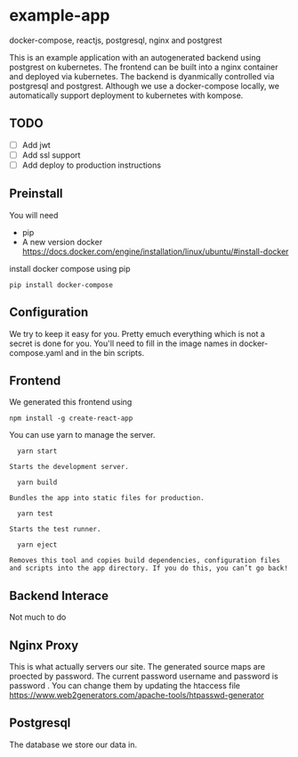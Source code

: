 # example-app
docker-compose, reactjs, postgresql, nginx and postgrest

This is an example application with an autogenerated backend using postgrest
on kubernetes. The frontend can be built into a nginx container and deployed
via kubernetes. The backend is dyanmically controlled via postgresql and 
postgrest. Although we use a docker-compose locally, we automatically support
deployment to kubernetes with kompose.


TODO
--------
- [ ] Add jwt
- [ ] Add ssl support
- [ ] Add deploy to production instructions

Preinstall
--------

You will need 

 - pip
 - A new version docker https://docs.docker.com/engine/installation/linux/ubuntu/#install-docker

install docker compose using pip

```
pip install docker-compose
```

Configuration
--------
We try to keep it easy for you. Pretty emuch everything
which is not a secret is done for you.
You'll need to fill in the image names in docker-compose.yaml and
 in the bin scripts.


Frontend
--------
We generated this frontend using
```
npm install -g create-react-app
```
You can use yarn to manage the server.
```
  yarn start
```
    Starts the development server.

```
  yarn build
```
    Bundles the app into static files for production.

```
  yarn test
```
    Starts the test runner.

```
  yarn eject
```
    Removes this tool and copies build dependencies, configuration files
    and scripts into the app directory. If you do this, you can’t go back!


Backend Interace
--------

Not much to do


Nginx Proxy
--------

This is what actually servers our site. The generated source maps are 
proected by password. The current password username and password is password
. You can change them by updating the htaccess file
https://www.web2generators.com/apache-tools/htpasswd-generator


Postgresql
--------

The database we store our data in.
